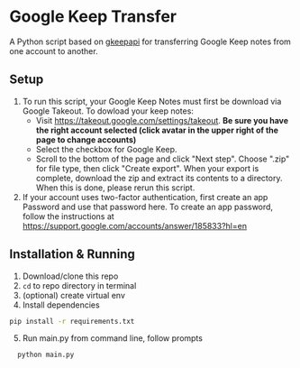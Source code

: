 
# Google Keep Transfer

A Python script based on [gkeepapi](https://github.com/kiwiz/gkeepapi) for transferring Google Keep notes from one account to another.




## Setup

1. To run this script, your Google Keep Notes must first be download via Google Takeout. To dowload your keep notes:
    * Visit https://takeout.google.com/settings/takeout. **Be sure you have the right account selected (click avatar in the upper right of the page to change accounts)**
    * Select the checkbox for Google Keep.
    * Scroll to the bottom of the page and click "Next step". Choose ".zip" for file type, then click "Create export". When your export is complete, download the zip and extract its contents to a directory. When this is done, please rerun this script.
2. If your account uses two-factor authentication, first create an app Password and use that password here. To create an app password, follow the instructions at https://support.google.com/accounts/answer/185833?hl=en
## Installation & Running

1. Download/clone this repo
2. `cd` to repo directory in terminal
3. (optional) create virtual env
4.  Install dependencies
```bash
pip install -r requirements.txt
```
5. Run main.py from command line, follow prompts
```bash
  python main.py
```
